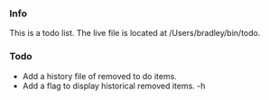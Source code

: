 ### Info
This is a todo list. The live file is located at /Users/bradley/bin/todo.

### Todo
- Add a history file of removed to do items.
- Add a flag to display historical removed items. -h